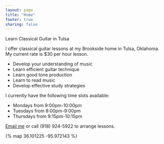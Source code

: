 ```yaml
---
layout: page
title: "Home"
footer: true
sharing: false
---
```

Learn Classical Guitar in Tulsa

I offer classical guitar lessons at my Brookside home in Tulsa, Oklahoma. My current rate is $30 per hour lesson.

* Develop your understanding of music
* Learn efficient guitar technique
* Learn good tone production
* Learn to read music
* Develop effective study strategies
	
I currently have the following time slots available:

* Mondays from 9:00pm-10:00pm
* Tuesdays from 8:00pm-9:00pm
* Thursdays from 9:15pm-10:15pm

[Email me](mailto:williambajzek@gmail.com?Guitar+lessons) or call (918) 924-5922 to arrange lessons.

{% map 36.101225 -95.972143 %}